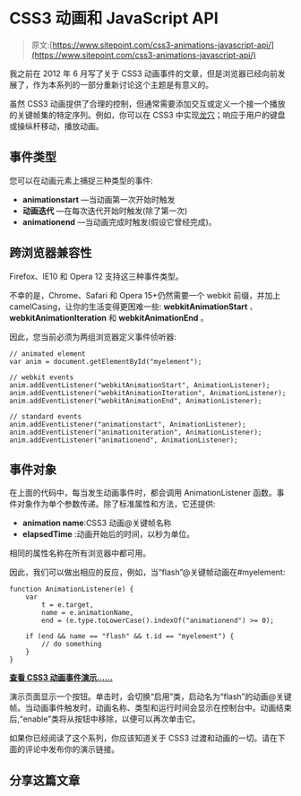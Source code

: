 # CSS3 动画和 JavaScript API

> 原文:[https://www.sitepoint.com/css3-animations-javascript-api/](https://www.sitepoint.com/css3-animations-javascript-api/)

我之前在 2012 年 6 月写了关于 CSS3 动画事件的文章，但是浏览器已经向前发展了，作为本系列的一部分重新讨论这个主题是有意义的。

虽然 CSS3 动画提供了合理的控制，但通常需要添加交互或定义一个接一个播放的关键帧集的特定序列。例如，你可以在 CSS3 中实现[龙穴](http://en.wikipedia.org/wiki/Dragons_lair)；响应于用户的键盘或操纵杆移动，播放动画。

## 事件类型

您可以在动画元素上捕捉三种类型的事件:

*   **animationstart** —当动画第一次开始时触发
*   **动画迭代** —在每次迭代开始时触发(除了第一次)
*   **animationend** —当动画完成时触发(假设它曾经完成)。

## 跨浏览器兼容性

Firefox、IE10 和 Opera 12 支持这三种事件类型。

不幸的是，Chrome、Safari 和 Opera 15+仍然需要一个 webkit 前缀，并加上 camelCasing，让你的生活变得更困难一些: **webkitAnimationStart** 、 **webkitAnimationIteration** 和 **webkitAnimationEnd** 。

因此，您当前必须为两组浏览器定义事件侦听器:

```
// animated element
var anim = document.getElementById("myelement");

// webkit events
anim.addEventListener("webkitAnimationStart", AnimationListener);
anim.addEventListener("webkitAnimationIteration", AnimationListener);
anim.addEventListener("webkitAnimationEnd", AnimationListener);

// standard events
anim.addEventListener("animationstart", AnimationListener);
anim.addEventListener("animationiteration", AnimationListener);
anim.addEventListener("animationend", AnimationListener);
```

## 事件对象

在上面的代码中，每当发生动画事件时，都会调用 AnimationListener 函数。事件对象作为单个参数传递。除了标准属性和方法，它还提供:

*   **animation name**:CSS3 动画@关键帧名称
*   **elapsedTime** :动画开始后的时间，以秒为单位。

相同的属性名称在所有浏览器中都可用。

因此，我们可以做出相应的反应，例如，当“flash”@关键帧动画在#myelement:

```
function AnimationListener(e) {
	var
		t = e.target,
		name = e.animationName,
		end = (e.type.toLowerCase().indexOf("animationend") >= 0);

	if (end && name == "flash" && t.id == "myelement") {
		// do something
	}
}
```

[**查看 CSS3 动画事件演示……**](https://blogs.sitepointstatic.com/examples/tech/css3-animations/animation-api.html)

演示页面显示一个按钮。单击时，会切换“启用”类，启动名为“flash”的动画@关键帧。当动画事件触发时，动画名称、类型和运行时间会显示在控制台中。动画结束后,“enable”类将从按钮中移除，以便可以再次单击它。

如果你已经阅读了这个系列，你应该知道关于 CSS3 过渡和动画的一切。请在下面的评论中发布你的演示链接。

## 分享这篇文章